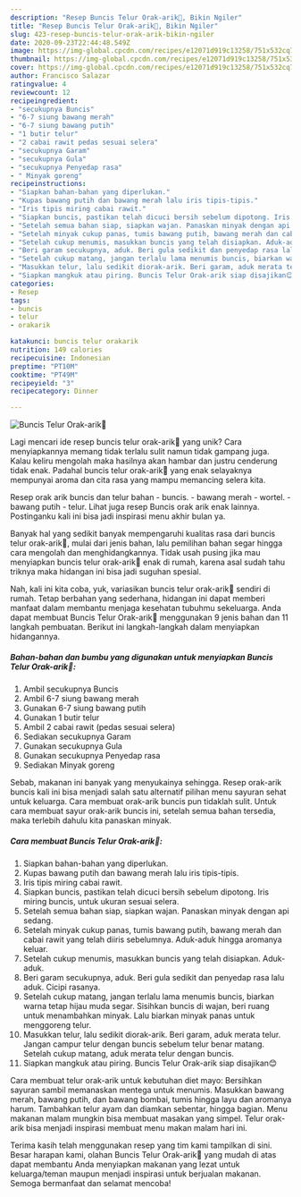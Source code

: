 ```yaml
---
description: "Resep Buncis Telur Orak-arik🥗, Bikin Ngiler"
title: "Resep Buncis Telur Orak-arik🥗, Bikin Ngiler"
slug: 423-resep-buncis-telur-orak-arik-bikin-ngiler
date: 2020-09-23T22:44:48.549Z
image: https://img-global.cpcdn.com/recipes/e12071d919c13258/751x532cq70/buncis-telur-orak-arik🥗-foto-resep-utama.jpg
thumbnail: https://img-global.cpcdn.com/recipes/e12071d919c13258/751x532cq70/buncis-telur-orak-arik🥗-foto-resep-utama.jpg
cover: https://img-global.cpcdn.com/recipes/e12071d919c13258/751x532cq70/buncis-telur-orak-arik🥗-foto-resep-utama.jpg
author: Francisco Salazar
ratingvalue: 4
reviewcount: 12
recipeingredient:
- "secukupnya Buncis"
- "6-7 siung bawang merah"
- "6-7 siung bawang putih"
- "1 butir telur"
- "2 cabai rawit pedas sesuai selera"
- "secukupnya Garam"
- "secukupnya Gula"
- "secukupnya Penyedap rasa"
- " Minyak goreng"
recipeinstructions:
- "Siapkan bahan-bahan yang diperlukan."
- "Kupas bawang putih dan bawang merah lalu iris tipis-tipis."
- "Iris tipis miring cabai rawit."
- "Siapkan buncis, pastikan telah dicuci bersih sebelum dipotong. Iris miring buncis, untuk ukuran sesuai selera."
- "Setelah semua bahan siap, siapkan wajan. Panaskan minyak dengan api sedang."
- "Setelah minyak cukup panas, tumis bawang putih, bawang merah dan cabai rawit yang telah diiris sebelumnya. Aduk-aduk hingga aromanya keluar."
- "Setelah cukup menumis, masukkan buncis yang telah disiapkan. Aduk-aduk."
- "Beri garam secukupnya, aduk. Beri gula sedikit dan penyedap rasa lalu aduk. Cicipi rasanya."
- "Setelah cukup matang, jangan terlalu lama menumis buncis, biarkan warna tetap hijau muda segar. Sisihkan buncis di wajan, beri ruang untuk menambahkan minyak. Lalu biarkan minyak panas untuk menggoreng telur."
- "Masukkan telur, lalu sedikit diorak-arik. Beri garam, aduk merata telur. Jangan campur telur dengan buncis sebelum telur benar matang. Setelah cukup matang, aduk merata telur dengan buncis."
- "Siapkan mangkuk atau piring. Buncis Telur Orak-arik siap disajikan😊"
categories:
- Resep
tags:
- buncis
- telur
- orakarik

katakunci: buncis telur orakarik 
nutrition: 149 calories
recipecuisine: Indonesian
preptime: "PT10M"
cooktime: "PT49M"
recipeyield: "3"
recipecategory: Dinner

---
```



![Buncis Telur Orak-arik🥗](https://img-global.cpcdn.com/recipes/e12071d919c13258/751x532cq70/buncis-telur-orak-arik🥗-foto-resep-utama.jpg)

Lagi mencari ide resep buncis telur orak-arik🥗 yang unik? Cara menyiapkannya memang tidak terlalu sulit namun tidak gampang juga. Kalau keliru mengolah maka hasilnya akan hambar dan justru cenderung tidak enak. Padahal buncis telur orak-arik🥗 yang enak selayaknya mempunyai aroma dan cita rasa yang mampu memancing selera kita.

Resep orak arik buncis dan telur bahan - buncis. - bawang merah - wortel. - bawang putih - telur. Lihat juga resep Buncis orak arik enak lainnya. Postinganku kali ini bisa jadi inspirasi menu akhir bulan ya.

Banyak hal yang sedikit banyak mempengaruhi kualitas rasa dari buncis telur orak-arik🥗, mulai dari jenis bahan, lalu pemilihan bahan segar hingga cara mengolah dan menghidangkannya. Tidak usah pusing jika mau menyiapkan buncis telur orak-arik🥗 enak di rumah, karena asal sudah tahu triknya maka hidangan ini bisa jadi suguhan spesial.


Nah, kali ini kita coba, yuk, variasikan buncis telur orak-arik🥗 sendiri di rumah. Tetap berbahan yang sederhana, hidangan ini dapat memberi manfaat dalam membantu menjaga kesehatan tubuhmu sekeluarga. Anda dapat membuat Buncis Telur Orak-arik🥗 menggunakan 9 jenis bahan dan 11 langkah pembuatan. Berikut ini langkah-langkah dalam menyiapkan hidangannya.

<!--inarticleads1-->

##### Bahan-bahan dan bumbu yang digunakan untuk menyiapkan Buncis Telur Orak-arik🥗:

1. Ambil secukupnya Buncis
1. Ambil 6-7 siung bawang merah
1. Gunakan 6-7 siung bawang putih
1. Gunakan 1 butir telur
1. Ambil 2 cabai rawit (pedas sesuai selera)
1. Sediakan secukupnya Garam
1. Gunakan secukupnya Gula
1. Gunakan secukupnya Penyedap rasa
1. Sediakan  Minyak goreng


Sebab, makanan ini banyak yang menyukainya sehingga. Resep orak-arik buncis kali ini bisa menjadi salah satu alternatif pilihan menu sayuran sehat untuk keluarga. Cara membuat orak-arik buncis pun tidaklah sulit. Untuk cara membuat sayur orak-arik buncis ini, setelah semua bahan tersedia, maka terlebih dahulu kita panaskan minyak. 

<!--inarticleads2-->

##### Cara membuat Buncis Telur Orak-arik🥗:

1. Siapkan bahan-bahan yang diperlukan.
1. Kupas bawang putih dan bawang merah lalu iris tipis-tipis.
1. Iris tipis miring cabai rawit.
1. Siapkan buncis, pastikan telah dicuci bersih sebelum dipotong. Iris miring buncis, untuk ukuran sesuai selera.
1. Setelah semua bahan siap, siapkan wajan. Panaskan minyak dengan api sedang.
1. Setelah minyak cukup panas, tumis bawang putih, bawang merah dan cabai rawit yang telah diiris sebelumnya. Aduk-aduk hingga aromanya keluar.
1. Setelah cukup menumis, masukkan buncis yang telah disiapkan. Aduk-aduk.
1. Beri garam secukupnya, aduk. Beri gula sedikit dan penyedap rasa lalu aduk. Cicipi rasanya.
1. Setelah cukup matang, jangan terlalu lama menumis buncis, biarkan warna tetap hijau muda segar. Sisihkan buncis di wajan, beri ruang untuk menambahkan minyak. Lalu biarkan minyak panas untuk menggoreng telur.
1. Masukkan telur, lalu sedikit diorak-arik. Beri garam, aduk merata telur. Jangan campur telur dengan buncis sebelum telur benar matang. Setelah cukup matang, aduk merata telur dengan buncis.
1. Siapkan mangkuk atau piring. Buncis Telur Orak-arik siap disajikan😊


Cara membuat telur orak-arik untuk kebutuhan diet mayo: Bersihkan sayuran sambil memanaskan mentega untuk menumis. Masukkan bawang merah, bawang putih, dan bawang bombai, tumis hingga layu dan aromanya harum. Tambahkan telur ayam dan diamkan sebentar, hingga bagian. Menu makanan malam mungkin bisa membuat masakan yang simpel. Telur orak-arik bisa menjadi inspirasi membuat menu makan malam hari ini. 

Terima kasih telah menggunakan resep yang tim kami tampilkan di sini. Besar harapan kami, olahan Buncis Telur Orak-arik🥗 yang mudah di atas dapat membantu Anda menyiapkan makanan yang lezat untuk keluarga/teman maupun menjadi inspirasi untuk berjualan makanan. Semoga bermanfaat dan selamat mencoba!
